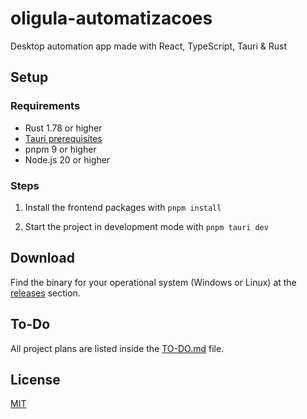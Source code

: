 # oligula-automatizacoes

Desktop automation app made with React, TypeScript, Tauri & Rust



## Setup

### Requirements

- Rust 1.78 or higher
- [Tauri prerequisites](https://tauri.app/v1/guides/getting-started/prerequisites)
- pnpm 9 or higher
- Node.js 20 or higher

### Steps

1. Install the frontend packages with `pnpm install`

2. Start the project in development mode with `pnpm tauri dev`

## Download

Find the binary for your operational system (Windows or Linux) at the [releases](https://github.com/NathanMBR/oligula-automatizacoes/releases/latest) section.

## To-Do

All project plans are listed inside the [TO-DO.md](./TO-DO.md) file.

## License

[MIT](./LICENSE)
